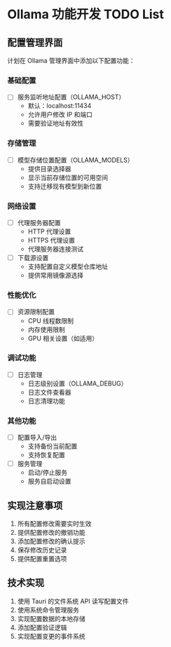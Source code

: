 # Ollama 功能开发 TODO List

## 配置管理界面

计划在 Ollama 管理界面中添加以下配置功能：

### 基础配置

- [ ] 服务监听地址配置（OLLAMA_HOST）
  - 默认：localhost:11434
  - 允许用户修改 IP 和端口
  - 需要验证地址有效性

### 存储管理

- [ ] 模型存储位置配置（OLLAMA_MODELS）
  - 提供目录选择器
  - 显示当前存储位置的可用空间
  - 支持迁移现有模型到新位置

### 网络设置

- [ ] 代理服务器配置
  - HTTP 代理设置
  - HTTPS 代理设置
  - 代理服务器连接测试
- [ ] 下载源设置
  - 支持配置自定义模型仓库地址
  - 提供常用镜像源选择

### 性能优化

- [ ] 资源限制配置
  - CPU 线程数限制
  - 内存使用限制
  - GPU 相关设置（如适用）

### 调试功能

- [ ] 日志管理
  - 日志级别设置（OLLAMA_DEBUG）
  - 日志文件查看器
  - 日志清理功能

### 其他功能

- [ ] 配置导入/导出
  - 支持备份当前配置
  - 支持恢复配置
- [ ] 服务管理
  - 启动/停止服务
  - 服务自启动设置

## 实现注意事项

1. 所有配置修改需要实时生效
2. 提供配置修改的撤销功能
3. 添加配置修改的确认提示
4. 保存修改历史记录
5. 提供配置重置选项

## 技术实现

1. 使用 Tauri 的文件系统 API 读写配置文件
2. 使用系统命令管理服务
3. 实现配置数据的本地存储
4. 添加配置验证逻辑
5. 实现配置变更的事件系统

